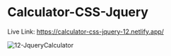 # Calculator-CSS-Jquery
Live Link: https://calculator-css-jquery-12.netlify.app/

![12-JqueryCalculator](https://github.com/Rahat848/12-Calculator-CSS-Jquery/assets/136954767/5d3de91e-d2e4-487c-abc7-ec56cb8a06fb)
